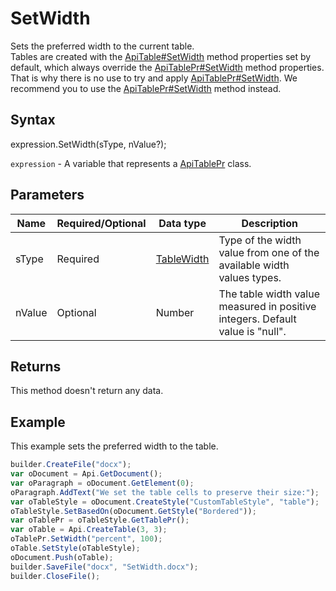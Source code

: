 # SetWidth

Sets the preferred width to the current table.
<br>Tables are created with the [ApiTable#SetWidth](./SetWidth.md) method properties set by default, which always override the [ApiTablePr#SetWidth](./SetWidth.md) method properties. That is why there is no use to try and apply [ApiTablePr#SetWidth](./SetWidth.md). We recommend you to use the [ApiTablePr#SetWidth](./SetWidth.md) method instead.

## Syntax

expression.SetWidth(sType, nValue?);

`expression` - A variable that represents a [ApiTablePr](../ApiTablePr.md) class.

## Parameters

| **Name** | **Required/Optional** | **Data type** | **Description** |
| ------------- | ------------- | ------------- | ------------- |
| sType | Required | [TableWidth](../../../Enumerations/TableWidth.md) | Type of the width value from one of the available width values types. |
| nValue | Optional | Number | The table width value measured in positive integers. Default value is "null". |

## Returns

This method doesn't return any data.

## Example

This example sets the preferred width to the table.

```javascript
builder.CreateFile("docx");
var oDocument = Api.GetDocument();
var oParagraph = oDocument.GetElement(0);
oParagraph.AddText("We set the table cells to preserve their size:");
var oTableStyle = oDocument.CreateStyle("CustomTableStyle", "table");
oTableStyle.SetBasedOn(oDocument.GetStyle("Bordered"));
var oTablePr = oTableStyle.GetTablePr();
var oTable = Api.CreateTable(3, 3);
oTablePr.SetWidth("percent", 100);
oTable.SetStyle(oTableStyle);
oDocument.Push(oTable);
builder.SaveFile("docx", "SetWidth.docx");
builder.CloseFile();
```